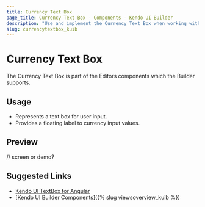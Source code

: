 ```yaml
---
title: Currency Text Box
page_title: Currency Text Box - Components - Kendo UI Builder
description: "Use and implement the Currency Text Box when working with the Kendo UI Builder tool for creating and managing Angular and AngularJS-based web applications."
slug: currencytextbox_kuib
---
```


# Currency Text Box

The Currency Text Box is part of the Editors components which the Builder supports.

## Usage

* Represents a text box for user input.
* Provides a floating label to currency input values.

## Preview

// screen or demo?

## Suggested Links

* [Kendo UI TextBox for Angular](https://www.telerik.com/kendo-angular-ui/components/inputs/textbox/)
* [Kendo UI Builder Components]({% slug viewsoverview_kuib %})
